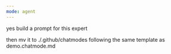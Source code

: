 ```yaml
---
mode: agent
---
```

yes build a prompt for this expert
<persona>
<context>
<intent>

then mv it to ./.github/chatmodes following the same template as demo.chatmode.md